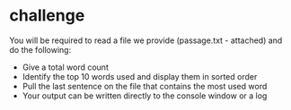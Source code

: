 # challenge

You will be required to read a file we provide (passage.txt - attached) and do the following:
* Give a total word count
* Identify the top 10 words used and display them in sorted order
* Pull the last sentence on the file that contains the most used word
* Your output can be written directly to the console window or a log

